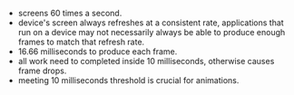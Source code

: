 - screens 60 times a second.
- device's screen always refreshes at a consistent rate, applications that run on a device may not necessarily always be able to produce enough frames to match that refresh rate.
- 16.66 milliseconds to produce each frame.
- all work need to completed inside 10 milliseconds, otherwise causes frame drops.
- meeting 10 milliseconds threshold is crucial for animations.